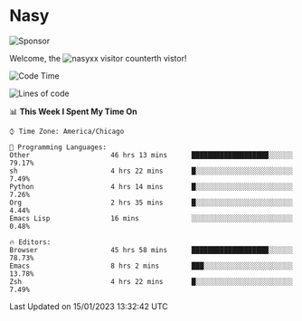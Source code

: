 # Nasy

<!--
<p align="center">
<img height="200" src="https://github-readme-stats.vercel.app/api?username=nasyxx&count_private=true&show_icons=true&theme=dracula&include_all_commits=true"/>
<img height="200" src="https://github-readme-stats.vercel.app/api/top-langs/?username=nasyxx&theme=dracula&hide=html,jupyter+notebook&count_private=true&show_icons=true"/>
</p>

  
----------------
-->

![Sponsor](https://img.shields.io/static/v1.svg?label=Sponsor&message=%E2%9D%A4&logo=GitHub&style=flat&color=pink)
 
Welcome, the ![nasyxx visitor counter](https://count.getloli.com/get/@nasyxx?theme=rule34)th vistor!
 
<!--START_SECTION:waka-->
![Code Time](http://img.shields.io/badge/Code%20Time-3%2C105%20hrs%2029%20mins-blue)

![Lines of code](https://img.shields.io/badge/From%20Hello%20World%20I%27ve%20Written-5%20Million%20lines%20of%20code-blue)

📊 **This Week I Spent My Time On** 

```text
⌚︎ Time Zone: America/Chicago

💬 Programming Languages: 
Other                    46 hrs 13 mins      ███████████████████░░░░░░   79.17% 
sh                       4 hrs 22 mins       █░░░░░░░░░░░░░░░░░░░░░░░░   7.49% 
Python                   4 hrs 14 mins       █░░░░░░░░░░░░░░░░░░░░░░░░   7.26% 
Org                      2 hrs 35 mins       █░░░░░░░░░░░░░░░░░░░░░░░░   4.44% 
Emacs Lisp               16 mins             ░░░░░░░░░░░░░░░░░░░░░░░░░   0.48%

🔥 Editors: 
Browser                  45 hrs 58 mins      ███████████████████░░░░░░   78.73% 
Emacs                    8 hrs 2 mins        ███░░░░░░░░░░░░░░░░░░░░░░   13.78% 
Zsh                      4 hrs 22 mins       █░░░░░░░░░░░░░░░░░░░░░░░░   7.49%

```


 Last Updated on 15/01/2023 13:32:42 UTC
<!--END_SECTION:waka-->

<!-- ![visitors](https://visitor-badge.laobi.icu/badge?page_id=nasyxx.nasyxx) -->
